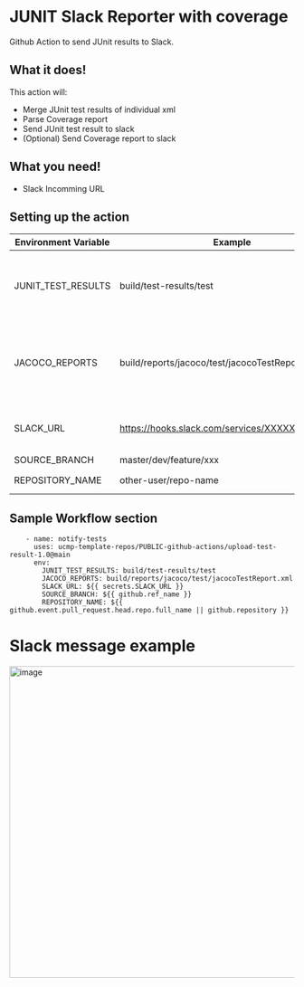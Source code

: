 # JUNIT Slack Reporter with coverage
Github Action to send JUnit results to Slack.

## What it does!
This action will:
  * Merge JUnit test results of individual xml
  * Parse Coverage report
  * Send JUnit test result to slack
  * (Optional) Send Coverage report to slack

## What you need!
  * Slack Incomming URL

## Setting up the action
| Environment Variable  | Example                                        | Description                                                   | 	Required? |
| ------------- |------------------------------------------------|---------------------------------------------------------------|------------|
| JUNIT_TEST_RESULTS  | build/test-results/test                        | Path (relative to workspce directory) to JUnit report         | Y |
| JACOCO_REPORTS  | build/reports/jacoco/test/jacocoTestReport.xml | File Path (relative to workspce directory) to Coverage report | Y*         |
| SLACK_URL  | https://hooks.slack.com/services/XXXXXXXXXXXXX | Slack Incomming Webhook URL                                   | Y          |
| SOURCE_BRANCH  | master/dev/feature/xxx                         | Git branch                                                    | Y*          |
| REPOSITORY_NAME  | other-user/repo-name                         | Git branch name                                               | Y*          |

## Sample Workflow section
```
    - name: notify-tests
      uses: ucmp-template-repos/PUBLIC-github-actions/upload-test-result-1.0@main
      env:
        JUNIT_TEST_RESULTS: build/test-results/test
        JACOCO_REPORTS: build/reports/jacoco/test/jacocoTestReport.xml
        SLACK_URL: ${{ secrets.SLACK_URL }}
        SOURCE_BRANCH: ${{ github.ref_name }}
        REPOSITORY_NAME: ${{ github.event.pull_request.head.repo.full_name || github.repository }}
```

# Slack message example
<img width="551" alt="image" src="https://user-images.githubusercontent.com/83627893/163830042-d1434a9e-7324-468f-97a5-0c4adc953059.png">


